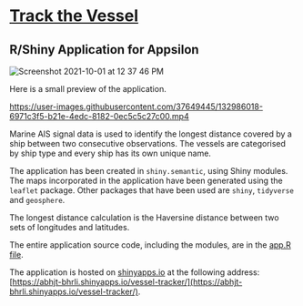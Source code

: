 # [Track the Vessel](https://abhjt-bhrli.shinyapps.io/vessel-tracker/) 
## R/Shiny Application for Appsilon

![Screenshot 2021-10-01 at 12 37 46 PM](https://user-images.githubusercontent.com/37649445/135579645-0bd4af5d-a76f-4fde-9e28-a9dcea00a359.png)

Here is a small preview of the application.


https://user-images.githubusercontent.com/37649445/132986018-6971c3f5-b21e-4edc-8182-0ec5c5c27c00.mp4



Marine AIS signal data is used to identify the longest distance covered by a ship between two consecutive observations. The vessels are categorised by ship type and every ship has its own unique name.

The application has been created in `shiny.semantic`, using Shiny modules. The maps incorporated in the application have been generated using the `leaflet` package. Other packages that have been used are `shiny`, `tidyverse` and `geosphere`.

The longest distance calculation is the Haversine distance between two sets of longitudes and latitudes. 

The entire application source code, including the modules, are in the [app.R file](https://github.com/abhjtbhrli/track-vessel/blob/main/app.R).

The application is hosted on [shinyapps.io](https://www.shinyapps.io/) at the following address: [https://abhjt-bhrli.shinyapps.io/vessel-tracker/](https://abhjt-bhrli.shinyapps.io/vessel-tracker/).

